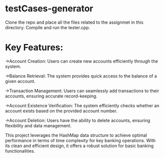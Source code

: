 # testCases-generator

Clone the repo and place all the files related to the assignmet in this directory. Compile and run the tester.cpp.

# Key Features:
->Account Creation: Users can create new accounts efficiently through the system.

->Balance Retrieval: The system provides quick access to the balance of a given account.

->Transaction Management: Users can seamlessly add transactions to their accounts, ensuring accurate record-keeping.

->Account Existence Verification: The system efficiently checks whether an account exists based on the provided account number.

->Account Deletion: Users have the ability to delete accounts, ensuring flexibility and data management.

This project leverages the HashMap data structure to achieve optimal performance in terms of time complexity for key banking operations. With its clean and efficient design, it offers a robust solution for basic banking functionalities.
